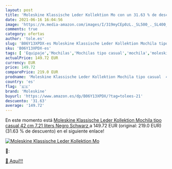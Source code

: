 ```yaml
---
layout: post
title: 'Moleskine Klassische Leder Kollektion Mo con un 31.63 % de descuento'
date: 2021-06-16 16:04:56
image: 'https://m.media-amazon.com/images/I/319myCEp0zL._SL500_._SL400_.jpg'
comments: true
category: ofertas
author: 'tole.es'
slug: 'B06Y13XPDX-es Moleskine Klassische Leder Kollektion Mochila tipo casual...'
sku: 'B06Y13XPDX-es'
tags: [ 'Equipaje','Mochilas','Mochilas tipo casual','mochila','moleskine', ]
actualPrice: 149.72 EUR
currency: EUR
price: 149.72
comparePrice: 219.0 EUR
prodname: 'Moleskine Klassische Leder Kollektion Mochila tipo casual  42 cm  7.21 liters  Negro  Schwarz '
country: 'es'
flag: '🇪🇸'
brand: 'Moleskine'
buyurl: 'https://www.amazon.es/dp/B06Y13XPDX/?tag=tolees-21'
descuento: '31.63'
average: '149.72'
---
```


En este momento está [Moleskine Klassische Leder Kollektion Mochila tipo casual  42 cm  7.21 liters  Negro  Schwarz ](https://www.amazon.es/dp/B06Y13XPDX/?tag=tolees-21) a 149.72 EUR (original: 219.0 EUR) (31.63 %  de descuento) en el siguiente enlace!

[![Moleskine Klassische Leder Kollektion Mo](https://m.media-amazon.com/images/I/319myCEp0zL._SL500_._SL400_.jpg)](https://www.amazon.es/dp/B06Y13XPDX/?tag=tolees-21)

🔎:


[🛒 Aquí!!!](https://www.amazon.es/dp/B06Y13XPDX/?tag=tolees-21)
